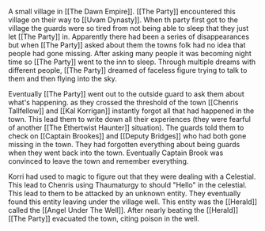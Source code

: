 A small village in [[The Dawn Empire]]. [[The Party]] encountered this village on their way to [[Uvam Dynasty]]. When th party first got to the village the guards were so tired from not being able to sleep that they just let [[The Party]] in. Apparently there had been a series of disappearances but when [[The Party]] asked about them the towns folk had no idea that people had gone missing. After asking many people it was becoming night time so [[The Party]] went to the inn to sleep. Through multiple dreams with different people, [[The Party]] dreamed of faceless figure trying to talk to them and then flying into the sky. 

Eventually [[The Party]] went out to the outside guard to ask them about what's happening. as they crossed the threshold of the town [[Chenris Tallfellow]] and [[Kal Korrigan]] instantly forgot all that had happened in the town. This lead them to write down all their experiences (they were fearful of another [[The Ethertwist Haunter]] situation). The guards told them to check on [[Captain Brookes]] and [[Deputy Bridges]] who had both gone missing in the town. They had forgotten everything about being guards when they went back into the town. Eventually Captain Brook was convinced to leave the town and remember everything. 

Korri had used to magic to figure out that they were dealing with a Celestial. This lead to Chenris using Thaumaturgy to should "Hello" in the celestial. This lead to them to be attacked by an unknown entity. They eventually found this entity leaving under the village well. This entity was the [[Herald]] called the [[Angel Under The Well]]. After nearly beating the [[Herald]] [[The Party]] evacuated the town, citing poison in the well. 